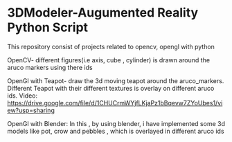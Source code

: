 # 3DModeler-Augumented Reality Python Script
This repository consist of projects related to opencv, opengl with python

OpenCV- different figures(i.e axis, cube , cylinder) is drawn around the aruco markers using there ids

OpenGl with Teapot- draw the 3d moving teapot around the aruco_markers. Different Teapot with their different textures is overlay on different aruco ids. Video:  https://drive.google.com/file/d/1CHUCrmWYjfLKjaPz1bBqevw7ZYoUbes1/view?usp=sharing

OpenGl with Blender: In this , by using blender, i have implemented some 3d models like pot, crow and pebbles , which is overlayed in different aruco ids

